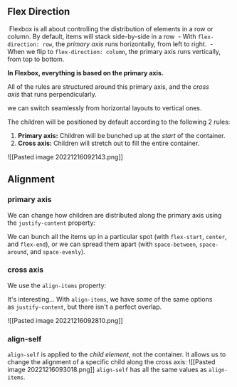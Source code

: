 ## Flex Direction

 Flexbox is all about controlling the distribution of elements in a row or column. By default, items will stack side-by-side in a row
 - With `flex-direction: row`, the _primary axis_ runs horizontally, from left to right.
 - When we flip to `flex-direction: column`, the primary axis runs vertically, from top to bottom.

**In Flexbox, everything is based on the primary axis.**

All of the rules are structured around this primary axis, and the _cross axis_ that runs perpendicularly.

we can switch seamlessly from horizontal layouts to vertical ones.

The children will be positioned by default according to the following 2 rules:

1. **Primary axis:** Children will be bunched up at the _start_ of the container.
2. **Cross axis:** Children will stretch out to fill the entire container.

![[Pasted image 20221216092143.png]]

## Alignment

### primary axis

We can change how children are distributed along the primary axis using the `justify-content` property:

We can bunch all the items up in a particular spot (with `flex-start`, `center`, and `flex-end`), or we can spread them apart (with `space-between`, `space-around`, and `space-evenly`).

### cross axis

We use the `align-items` property:

It's interesting… With `align-items`, we have _some_ of the same options as `justify-content`, but there isn't a perfect overlap.

![[Pasted image 20221216092810.png]]



### align-self

`align-self` is applied to the _child element_, not the container. It allows us to change the alignment of a specific child along the cross axis:
![[Pasted image 20221216093018.png]]
`align-self` has all the same values as `align-items`.
